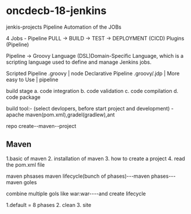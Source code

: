 # oncdecb-18-jenkins
jenkis-projects
Pipeline
Automation of the JOBs

4 Jobs - Pipeline PULL -> BUILD -> TEST -> DEPLOYMENT (CICD) Plugins (Pipeline)

Pipeline -> Groovy Language (DSL)Domain-Specific Language, which is a scripting language used to define and manage Jenkins jobs.

 Scripted Pipeline .groovy | node Declarative Pipeline .groovy/.jdp
  | More easy to Use | pipeline

build stage
a. code integration
b. code validation
c. code compilation
d. code package

build tool:- (select devlopers, before start  project and development)
-apache maven(pom.xml),gradel(gradlew),ant

repo create--maven--project


## Maven

1.basic of maven
2. installation of maven
3. how to create a project
4. read the pom.xml file


maven phsases
maven lifecycle(bunch of phases)---maven phases---maven goles

combine multiple gols like war:war----and create lifecycle


1.default = 8 phases
2. clean
3. site